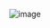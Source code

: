 ![image](https://user-images.githubusercontent.com/33350123/132198876-d0475f1c-0b52-4f69-9471-4136469b6d9b.png)
